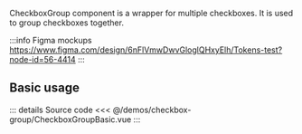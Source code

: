CheckboxGroup component is a wrapper for multiple checkboxes.
It is used to group checkboxes together.

:::info Figma mockups
https://www.figma.com/design/6nFlVmwDwvGloglQHxyElh/Tokens-test?node-id=56-4414
:::

## Basic usage

<CheckboxGroupBasic />

::: details Source code
<<< @/demos/checkbox-group/CheckboxGroupBasic.vue
:::
